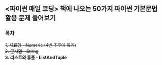 ## <파이썬 매일 코딩> 책에 나오는 50가지 파이썬 기본문법 활용 문제 풀어보기

### 목차
~~1. 자료형 - Numeric (4번 추후에 하기)~~  
~~2. 문자열 - Stirng~~  
**3. 리스트와 튜플 - ListAndTuple**
